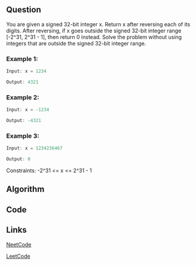 ## Question
You are given a signed 32-bit integer x.
Return x after reversing each of its digits. After reversing, if x goes outside the signed 32-bit integer range [-2^31, 2^31 - 1], then return 0 instead.
Solve the problem without using integers that are outside the signed 32-bit integer range.
### Example 1:


```java
Input: x = 1234

Output: 4321

```
### Example 2:


```java
Input: x = -1234

Output: -4321

```
### Example 3:


```java
Input: x = 1234236467

Output: 0

```
Constraints:
-2^31 <= x <= 2^31 - 1


## Algorithm

## Code

## Links

[NeetCode](https://neetcode.io/problems/reverse-integer)

[LeetCode](https://leetcode.com/problems/reverse-integer)
